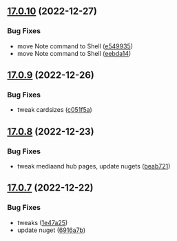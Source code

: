 ## [17.0.10](https://github.com/phandcock/GrampsView/compare/v17.0.9...v17.0.10) (2022-12-27)


### Bug Fixes

* move Note command to Shell ([e549935](https://github.com/phandcock/GrampsView/commit/e549935466ca92f06a2e7d08d5556106c2ebd081))
* move Note command to Shell ([eebda14](https://github.com/phandcock/GrampsView/commit/eebda145b59c481a256a22f06169ed8108a61077))



## [17.0.9](https://github.com/phandcock/GrampsView/compare/v17.0.8...v17.0.9) (2022-12-26)


### Bug Fixes

* tweak cardsizes ([c051f5a](https://github.com/phandcock/GrampsView/commit/c051f5a9326c089950f1aeb90ad184ba7342b30d))



## [17.0.8](https://github.com/phandcock/GrampsView/compare/v17.0.7...v17.0.8) (2022-12-23)


### Bug Fixes

* tweak mediaand hub pages, update nugets ([beab721](https://github.com/phandcock/GrampsView/commit/beab721fb9479103e53abe78df32d18115e72ebb))



## [17.0.7](https://github.com/phandcock/GrampsView/compare/v17.0.6...v17.0.7) (2022-12-22)


### Bug Fixes

* tweaks ([1e47a25](https://github.com/phandcock/GrampsView/commit/1e47a2555db97038ae9a4a3d1b7e9b3300b8a6fc))
* update nuget ([6916a7b](https://github.com/phandcock/GrampsView/commit/6916a7b986ea5177de6260a6ee27d47e5fbcc85c))



